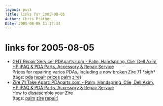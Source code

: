 ```yaml
---
layout: post
Title: links for 2005-08-05  
Author: Chris Prather
Date: 2005-08-05 11:17:34
---
```


# links for 2005-08-05
<ul class="delicious">
	<li>
		<div class="delicious-link"><a href="http://www.gethightech.com/Merchant2/merchant.mv?Screen=CTGY&Category_Code=GHTREPAIR">GHT Repair Service: PDAparts.com - Palm, Handspring, Clie, Dell Axim, HP iPAQ & PDA Parts, Accessory & Repair Service</a></div>
		<div class="delicious-extended">Prices for repairing varios PDAs, including a now broken Zire 71 *sigh*</div>
		<div class="delicious-tags">(tags: <a href="http://del.icio.us/perigrin/pda">pda</a> <a href="http://del.icio.us/perigrin/repair">repair</a> <a href="http://del.icio.us/perigrin/prices">prices</a> <a href="http://del.icio.us/perigrin/palm">palm</a> <a href="http://del.icio.us/perigrin/zire">zire</a>)</div>
	</li>
	<li>
		<div class="delicious-link"><a href="http://www.gethightech.com/Merchant2/merchant.mv?Screen=CTGY&Store_Code=GHT&Category_Code=_zire71_take">Zire 71 Take Apart: PDAparts.com - Palm, Handspring, Clie, Dell Axim, HP iPAQ & PDA Parts, Accessory & Repair Service</a></div>
		<div class="delicious-extended">How to dissasemble your Zire</div>
		<div class="delicious-tags">(tags: <a href="http://del.icio.us/perigrin/palm">palm</a> <a href="http://del.icio.us/perigrin/zire">zire</a> <a href="http://del.icio.us/perigrin/repair">repair</a>)</div>
	</li>
</ul>

